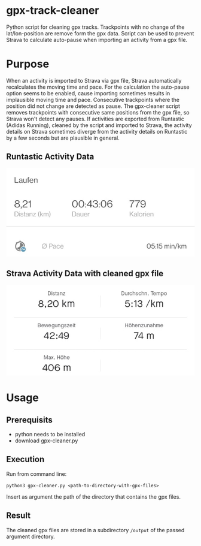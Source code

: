 # gpx-track-cleaner
Python script for cleaning gpx tracks. Trackpoints with no change of the lat/lon-position are remove form the gpx data. Script can be used to prevent Strava to calculate auto-pause when importing an activity from a gpx file.

# Purpose
When an activity is imported to Strava via gpx file, Strava automatically recalculates the moving time and pace. For the calculation the auto-pause option seems to be enabled, cause importing sometimes results in implausible moving time and pace.
Consecutive trackpoints where the position did not change are detected as pause. The gpx-cleaner script removes trackpoints with consecutive same positions from the gpx file,
so Strava won't detect any pauses. If activities are exported from Runtastic (Adidas Running), cleaned by the script and imported to Strava, the activity details
on Strava sometimes diverge from the activity details on Runtastic by a few seconds but are plausible in general.

## Runtastic Activity Data
![Runtastic Data](/readme-images/runtastic.jpg)
## Strava Activity Data with cleaned gpx file
![Strava Data](/readme-images/strava.jpg)


# Usage
## Prerequisits
- python needs to be installed
- download gpx-cleaner.py

## Execution
Run from command line:

```
python3 gpx-cleaner.py <path-to-directory-with-gpx-files>
```
Insert as argument the path of the directory that contains the gpx files.

## Result
The cleaned gpx files are stored in a subdirectory `/output` of the passed argument directory.
